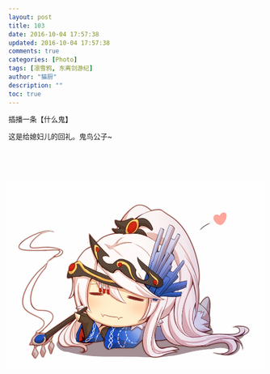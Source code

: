 ```yaml
---
layout: post
title: 103
date: 2016-10-04 17:57:38
updated: 2016-10-04 17:57:38
comments: true
categories: [Photo]
tags: [凛雪鸦, 东离剑游纪]
author: "猫厨"
description: ""
toc: true
---
```


<p>插播一条【什么鬼】</p> 
<p>这是给媳妇儿的回礼。鬼鸟公子~</p> 
<p><br /></p> 
<p><br /></p>

![](https://raw.githubusercontent.com/alicewish/meowchain247/master/img_cVZNdzJtQk9JV2RycE1IV0FoRnk4L3VNbU5YeFo1cG0yWTFSOGIxWEtNb2tvVkJFT3lkMGh3PT0.jpg)